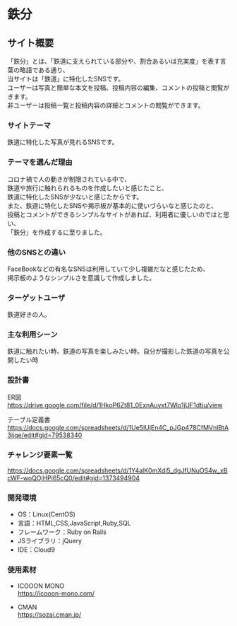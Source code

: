 # 鉄分

## サイト概要
「鉄分」とは、「鉄道に支えられている部分や、割合あるいは充実度」を表す言葉の略語である通り、<br>
当サイトは「鉄道」に特化したSNSです。<br>
ユーザーは写真と簡単な本文を投稿、投稿内容の編集、コメントの投稿と閲覧がきます。<br>
非ユーザーは投稿一覧と投稿内容の詳細とコメントの閲覧ができます。<br>

### サイトテーマ
鉄道に特化した写真が見れるSNSです。

### テーマを選んだ理由
コロナ禍で人の動きが制限されている中で、<br>
鉄道や旅行に触れられるものを作成したいと感じたこと、<br>
鉄道に特化したSNSが少ないと感じたからです。<br>
また、鉄道に特化したSNSや掲示板が基本的に使いづらいなと感じたのと、<br>
投稿とコメントができるシンプルなサイトがあれば、利用者に優しいのではと思い、<br>
「鉄分」を作成するに至りました。<br>

### 他のSNSとの違い
FaceBookなどの有名なSNSは利用していて少し複雑だなと感じたため、<br>
掲示板のようなシンプルさを意識して作成しました。

### ターゲットユーザ
鉄道好きの人。

### 主な利用シーン
鉄道に触れたい時、鉄道の写真を楽しみたい時。自分が撮影した鉄道の写真を公開したい時<br>

### 設計書
ER図<br>
https://drive.google.com/file/d/1HkoP6Zt81_0ExnAuyxt7Wlo1jUF1dtiu/view<br>

テーブル定義書<br>
https://docs.google.com/spreadsheets/d/1Ue5IUjEn4C_pJGp478CfMVnlBtA3ijqe/edit#gid=79538340<br>

### チャレンジ要素一覧
https://docs.google.com/spreadsheets/d/1Y4alK0mXdi5_dgJfUNuOS4w_xBcWF-woQOjHPi65cQ0/edit#gid=1373494904<br>

### 開発環境
- OS：Linux(CentOS)<br>
- 言語：HTML,CSS,JavaScript,Ruby,SQL<br>
- フレームワーク：Ruby on Rails<br>
- JSライブラリ：jQuery<br>
- IDE：Cloud9<br>

### 使用素材
- ICOOON MONO<br>
https://icooon-mono.com/<br>

- CMAN<br>
https://sozai.cman.jp/<br>